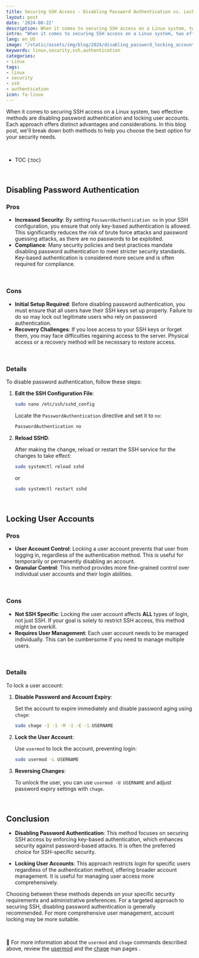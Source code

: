 ```yaml
---
title: Securing SSH Access - Disabling Password Authentication vs. Locking User Accounts
layout: post
date: '2024-08-22'
description: When it comes to securing SSH access on a Linux system, two effective methods are disabling password authentication and locking user accounts.
intro: "When it comes to securing SSH access on a Linux system, two effective methods are disabling password authentication and locking user accounts." 
lang: en_US
image: "/static/assets/img/blog/2024/disabling_password_locking_account/disabling_password_locking_account.jpg"
keywords: linux,security,ssh,authentication
categories:
- Linux
tags:
- linux
- security
- ssh
- authentication
icon: fa-linux
---
```


When it comes to securing SSH access on a Linux system, two effective methods are disabling password authentication and locking user accounts. Each approach offers distinct advantages and considerations. In this blog post, we'll break down both methods to help you choose the best option for your security needs.

<br>

* TOC 
{:toc}

<br>

## Disabling Password Authentication

### Pros

- **Increased Security**: By setting `PasswordAuthentication no` in your SSH configuration, you ensure that only key-based authentication is allowed. This significantly reduces the risk of brute force attacks and password guessing attacks, as there are no passwords to be exploited.
- **Compliance**: Many security policies and best practices mandate disabling password authentication to meet stricter security standards. Key-based authentication is considered more secure and is often required for compliance.

<br>

### Cons

- **Initial Setup Required**: Before disabling password authentication, you must ensure that all users have their SSH keys set up properly. Failure to do so may lock out legitimate users who rely on password authentication.
- **Recovery Challenges**: If you lose access to your SSH keys or forget them, you may face difficulties regaining access to the server. Physical access or a recovery method will be necessary to restore access.

<br>

### Details

To disable password authentication, follow these steps:

1. **Edit the SSH Configuration File**:

    ```bash
    sudo nano /etc/ssh/sshd_config
    ```

    Locate the `PasswordAuthentication` directive and set it to `no`:

    ```bash
    PasswordAuthentication no
    ```

2. **Reload SSHD**:

    After making the change, reload or restart the SSH service for the changes to take effect:

    ```bash
    sudo systemctl reload sshd
    ```

    or

    ```bash
    sudo systemctl restart sshd
    ```

<br>

## Locking User Accounts

### Pros

- **User Account Control**: Locking a user account prevents that user from logging in, regardless of the authentication method. This is useful for temporarily or permanently disabling an account.
- **Granular Control**: This method provides more fine-grained control over individual user accounts and their login abilities.

<br>

### Cons

- **Not SSH Specific**: Locking the user account affects **ALL** types of login, not just SSH. If your goal is solely to restrict SSH access, this method might be overkill.
- **Requires User Management**: Each user account needs to be managed individually. This can be cumbersome if you need to manage multiple users.

<br>

### Details

To lock a user account:

1. **Disable Password and Account Expiry**:

    Set the account to expire immediately and disable password aging using `chage`:

    ```bash
    sudo chage -I -1 -M -1 -E -1 USERNAME
    ```

2. **Lock the User Account**:

    Use `usermod` to lock the account, preventing login:

    ```bash
    sudo usermod -L USERNAME
    ```

3. **Reversing Changes**:

    To unlock the user, you can use `usermod -U USERNAME` and adjust password expiry settings with `chage`.

<br>

## Conclusion

- **Disabling Password Authentication**: This method focuses on securing SSH access by enforcing key-based authentication, which enhances security against password-based attacks. It is often the preferred choice for SSH-specific security.

- **Locking User Accounts**: This approach restricts login for specific users regardless of the authentication method, offering broader account management. It is useful for managing user access more comprehensively.

Choosing between these methods depends on your specific security requirements and administrative preferences. For a targeted approach to securing SSH, disabling password authentication is generally recommended. For more comprehensive user management, account locking may be more suitable.


<br>

📝 For more information about the `usermod` and `chage` commands described above, review the [usermod](https://linux.die.net/man/8/usermod) and the [chage](https://linux.die.net/man/1/chage) man pages .
